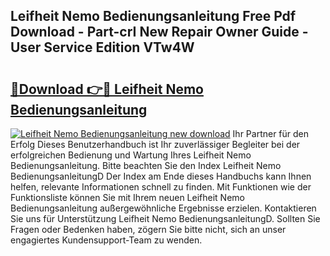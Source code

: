 ## Leifheit Nemo Bedienungsanleitung Free Pdf Download - Part-crI New Repair Owner Guide - User Service Edition VTw4W

# <h2><a href="http://df2ioq.blite.top/?on=Leifheit+Nemo+Bedienungsanleitung">🔗Download 👉🔴 Leifheit Nemo Bedienungsanleitung</a></h2>

[![Leifheit Nemo Bedienungsanleitung new download](https://i.imgur.com/lujVjoI.png)](http://df2ioq.blite.top/?on=Leifheit+Nemo+Bedienungsanleitung)
Ihr Partner für den Erfolg Dieses Benutzerhandbuch ist Ihr zuverlässiger Begleiter bei der erfolgreichen Bedienung und Wartung Ihres Leifheit Nemo Bedienungsanleitung. Bitte beachten Sie den Index Leifheit Nemo BedienungsanleitungD Der Index am Ende dieses Handbuchs kann Ihnen helfen, relevante Informationen schnell zu finden. Mit Funktionen wie der Funktionsliste können Sie mit Ihrem neuen Leifheit Nemo Bedienungsanleitung außergewöhnliche Ergebnisse erzielen. Kontaktieren Sie uns für Unterstützung Leifheit Nemo BedienungsanleitungD. Sollten Sie Fragen oder Bedenken haben, zögern Sie bitte nicht, sich an unser engagiertes Kundensupport-Team zu wenden.
